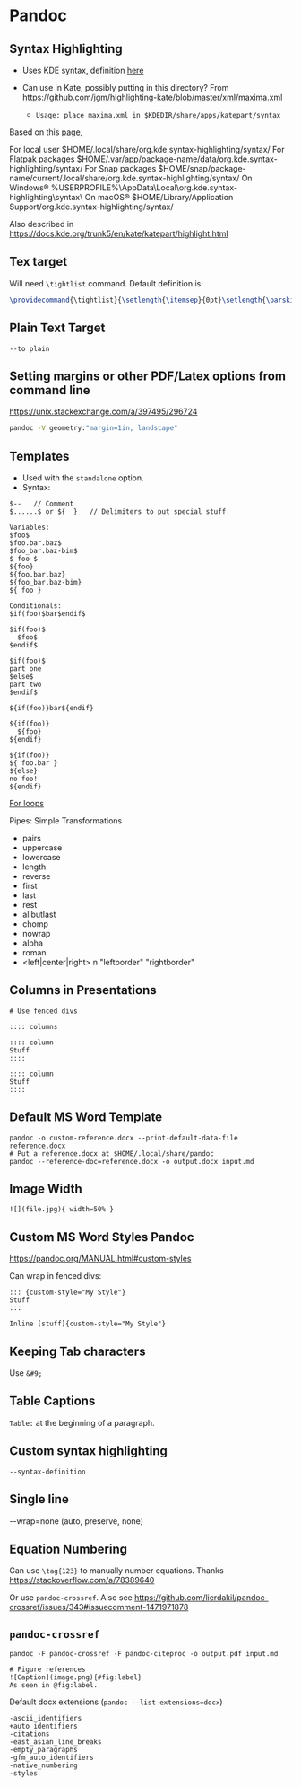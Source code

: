 # Pandoc

## Syntax Highlighting

- Uses KDE syntax, definition [here](https://docs.kde.org/stable5/en/kate/katepart/highlight.html)

- Can use in Kate, possibly putting in this directory? From <https://github.com/jgm/highlighting-kate/blob/master/xml/maxima.xml>

  - `Usage: place maxima.xml in $KDEDIR/share/apps/katepart/syntax`

Based on this [page](https://api.kde.org/frameworks/syntax-highlighting/html/#syntax-definition-files),

For local user 	$HOME/.local/share/org.kde.syntax-highlighting/syntax/
For Flatpak packages 	$HOME/.var/app/package-name/data/org.kde.syntax-highlighting/syntax/
For Snap packages 	$HOME/snap/package-name/current/.local/share/org.kde.syntax-highlighting/syntax/
On Windows® 	&#37;USERPROFILE&#37;&#92;AppData&#92;Local&#92;org.kde.syntax-highlighting&#92;syntax&#92;
On macOS® 	$HOME/Library/Application Support/org.kde.syntax-highlighting/syntax/

Also described in <https://docs.kde.org/trunk5/en/kate/katepart/highlight.html>

## Tex target

Will need `\tightlist` command. Default definition is:

```tex
\providecommand{\tightlist}{\setlength{\itemsep}{0pt}\setlength{\parskip}{0pt}}
```

## Plain Text Target

`--to plain`

## Setting margins or other PDF/Latex options from command line

<https://unix.stackexchange.com/a/397495/296724>

```sh
pandoc -V geometry:"margin=1in, landscape"
```


## Templates

- Used with the `standalone` option.
- Syntax:

```
$--   // Comment
$......$ or ${  }   // Delimiters to put special stuff

Variables:
$foo$
$foo.bar.baz$
$foo_bar.baz-bim$
$ foo $
${foo}
${foo.bar.baz}
${foo_bar.baz-bim}
${ foo }

Conditionals:
$if(foo)$bar$endif$

$if(foo)$
  $foo$
$endif$

$if(foo)$
part one
$else$
part two
$endif$

${if(foo)}bar${endif}

${if(foo)}
  ${foo}
${endif}

${if(foo)}
${ foo.bar }
${else}
no foo!
${endif}

```
[For loops](https://pandoc.org/MANUAL.html#for-loops)

Pipes: Simple Transformations

- pairs
- uppercase
- lowercase
- length
- reverse
- first
- last
- rest
- allbutlast
- chomp
- nowrap
- alpha
- roman
- <left|center|right> n "leftborder" "rightborder"


## Columns in Presentations

```
# Use fenced divs

:::: columns

:::: column
Stuff
::::

:::: column
Stuff
::::
```

## Default MS Word Template

```
pandoc -o custom-reference.docx --print-default-data-file reference.docx
# Put a reference.docx at $HOME/.local/share/pandoc
pandoc --reference-doc=reference.docx -o output.docx input.md
```

## Image Width

`![](file.jpg){ width=50% }`

## Custom MS Word Styles Pandoc

<https://pandoc.org/MANUAL.html#custom-styles>

Can wrap in fenced divs:

```
::: {custom-style="My Style"}
Stuff
:::

Inline [stuff]{custom-style="My Style"}
```

## Keeping Tab characters

Use `&#9;`

## Table Captions

`Table:` at the beginning of a paragraph.

## Custom syntax highlighting

`--syntax-definition`

## Single line

--wrap=none (auto, preserve, none)

## Equation Numbering

Can use `\tag{123}` to manually number equations. Thanks <https://stackoverflow.com/a/78389640>

Or use `pandoc-crossref`. Also see <https://github.com/lierdakil/pandoc-crossref/issues/343#issuecomment-1471971878>

## `pandoc-crossref`

```
pandoc -F pandoc-crossref -F pandoc-citeproc -o output.pdf input.md

# Figure references
![Caption](image.png){#fig:label}
As seen in @fig:label.
```

Default docx extensions (`pandoc --list-extensions=docx`)

```
-ascii_identifiers
+auto_identifiers
-citations
-east_asian_line_breaks
-empty_paragraphs
-gfm_auto_identifiers
-native_numbering
-styles
```
